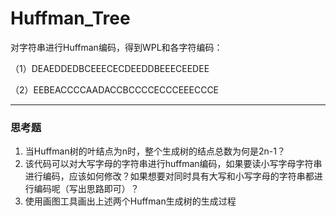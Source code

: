 # Huffman_Tree

对字符串进行Huffman编码，得到WPL和各字符编码：

（1）DEAEDDEDBCEEECECDEEDDBEEECEEDEE

（2）EEBEACCCCAADACCBCCCCECCCEEECCCE

---

### 思考题

1. 当Huffman树的叶结点为n时，整个生成树的结点总数为何是2n-1？
2. 该代码可以对大写字母的字符串进行huffman编码，如果要读小写字母字符串进行编码，应该如何修改？如果想要对同时具有大写和小写字母的字符串都进行编码呢（写出思路即可）？
3. 使用画图工具画出上述两个Huffman生成树的生成过程
